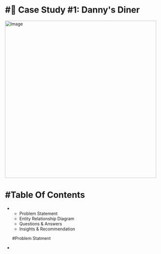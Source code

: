 # #🍜 Case Study #1: Danny's Diner 
<img src="https://user-images.githubusercontent.com/81607668/127727503-9d9e7a25-93cb-4f95-8bd0-20b87cb4b459.png" alt="Image" width="500" height="520">

# #Table Of Contents
- - Problem Statement
  - Entity Relationship Diagram
  - Questions & Answers
  - Insights & Recommendation

  #Problem Statment
- 

